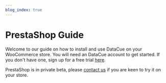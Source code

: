 ```yaml
---
blog_index: true
---
```


# PrestaShop Guide

Welcome to our guide on how to install and use DataCue on your WooCommerce store. You will need an DataCue account to get started. If you don't have one, sign up for a free trial [here](https://datacue.co/sign-up).

PrestaShop is in private beta, please [contact us](https://datacue.co/contact) if you are keen to try it on your store.